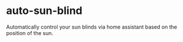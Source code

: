 # auto-sun-blind
Automatically control your sun blinds via home assistant based on the position of the sun.
